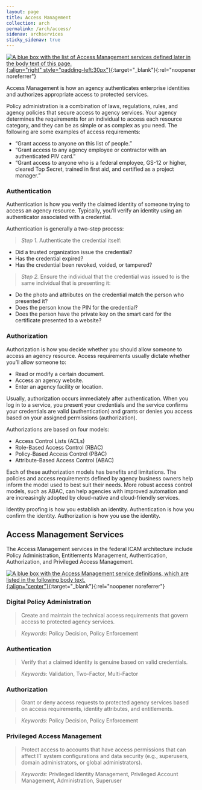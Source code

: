 ```yaml
---
layout: page
title: Access Management
collection: arch
permalink: /arch/access/
sidenav: archservices
sticky_sidenav: true
---
```


[![A blue box with the list of Access Management services defined later in the body text of this page.]({{site.baseurl}}/assets/arch/services/AccessManagementServices.png){:align="right" style="padding-left:30px"}]({{site.baseurl}}/assets/arch/services/AccessManagementServices.png){:target="_blank"}{:rel="noopener noreferrer"}

Access Management is how an agency authenticates enterprise identities and authorizes appropriate access to protected services.

Policy administration is a combination of laws, regulations, rules, and agency policies that secure access to agency services. Your agency determines the requirements for an individual to access each resource category, and they can be as simple or as complex as you need. The following are some examples of access requirements:

- “Grant access to anyone on this list of people.”
- “Grant access to any agency employee or contractor with an authenticated PIV card.”
- “Grant access to anyone who is a federal employee, GS-12 or higher, cleared Top Secret, trained in first aid, and certified as a project manager.”

### Authentication
 
Authentication is how you verify the claimed identity of someone trying to access an agency resource. Typically, you’ll verify an identity using an authenticator associated with a credential.

Authentication is generally a two-step process:

> *Step 1.* Authenticate the credential itself:
- Did a trusted organization issue the credential?
- Has the credential expired?
- Has the credential been revoked, voided, or tampered?

> *Step 2.* Ensure the individual that the credential was issued to is the same individual that is presenting it:
- Do the photo and attributes on the credential match the person who presented it?
- Does the person know the PIN for the credential?
- Does the person have the private key on the smart card for the certificate presented to a website?

### Authorization

Authorization is how you decide whether you should allow someone to access an agency resource. Access requirements usually dictate whether you’ll allow someone to:

- Read or modify a certain document.
- Access an agency website.
- Enter an agency facility or location.

Usually, authorization occurs immediately after authentication. When you log in to a service, you present your credentials and the service confirms your credentials are valid (authentication) and grants or denies you access based on your assigned permissions (authorization).

Authorizations are based on four models:

- Access Control Lists (ACLs)
- Role-Based Access Control (RBAC)
- Policy-Based Access Control (PBAC)
- Attribute-Based Access Control (ABAC)

Each of these authorization models has benefits and limitations. The policies and access requirements defined by agency business owners help inform the model used to best suit their needs. More robust access control models, such as ABAC, can help agencies with improved automation and are increasingly adopted by cloud-native and cloud-friendly services.

Identity proofing is how you establish an identity. Authentication is how you confirm the identity. Authorization is how you use the identity.

## Access Management Services

The Access Management services in the federal ICAM architecture include Policy Administration, Entitlements Management, Authentication, Authorization, and Privileged Access Management.

[![A blue box with the Access Management service definitions, which are listed in the following body text.]({{site.baseurl}}/assets/arch/services/AccessManagementServiceDefinitions.png){:align="center"}]({{site.baseurl}}/assets/arch/services/AccessManagementServiceDefinitions.png){:target="_blank"}{:rel="noopener noreferrer"}

### Digital Policy Administration

> Create and maintain the technical access requirements that govern access to protected agency services.

> *Keywords*: Policy Decision, Policy Enforcement

### Authentication

> Verify that a claimed identity is genuine based on valid credentials.

> *Keywords*: Validation, Two-Factor, Multi-Factor

### Authorization

> Grant or deny access requests to protected agency services based on access requirements, identity attributes, and entitlements.

> *Keywords*: Policy Decision, Policy Enforcement

### Privileged Access Management

> Protect access to accounts that have access permissions that can affect IT system configurations and data security (e.g., superusers, domain administrators, or global administrators). 

> *Keywords*: Privileged Identity Management, Privileged Account Management, Administration, Superuser
